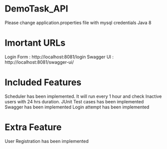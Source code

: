 # DemoTask_API

Please change application.properties file with mysql credentials
Java 8

# Imortant URLs
Login Form : http://localhost:8081/login
Swagger UI : http://localhost:8081/swagger-ui/

# Included Features
Scheduler has been implemented. It will run every 1 hour and check Inactive users with 24 hrs duration.
JUnit Test cases has been implemented
Swagger has been implemented
Login attempt has been implemented

# Extra Feature
User Registration has been implemented
